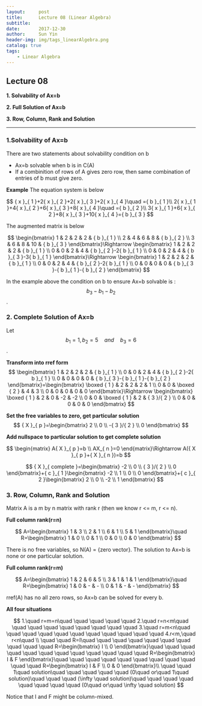 ```yaml
---
layout:     post
title:      Lecture 08 (Linear Algebra)
subtitle:   
date:       2017-12-30
author:     Sun Yin
header-img: img/tags_linearAlgebra.png
catalog: true
tags:
    - Linear Algebra
---
```

## Lecture 08

**1. Solvability of Ax=b**

**2. Full Solution of Ax=b**

**3. Row, Column, Rank and Solution**

---
### 1.Solvability of Ax=b
There are two statements about solvability condition on b

* Ax=b solvable when b is in C(A)
* If a combinition of rows of A gives zero row, then same combination of entries of b must give zero.

**Example**
The equation system is below

$$
{ x }_{ 1 }+2{ x }_{ 2 }+2{ x }_{ 3 }+2{ x }_{ 4 }\quad ={ b }_{ 1 }\\ 2{ x }_{ 1 }+4{ x }_{ 2 }+6{ x }_{ 3 }+8{ x }_{ 4 }\quad ={ b }_{ 2 }\\ 3{ x }_{ 1 }+6{ x }_{ 2 }+8{ x }_{ 3 }+10{ x }_{ 4 }={ b }_{ 3 }
$$

The augmented matrix is below


$$
\begin{bmatrix} 1 & 2 & 2 & 2 & { b }_{ 1 } \\ 2 & 4 & 6 & 8 & { b }_{ 2 } \\ 3 & 6 & 8 & 10 & { b }_{ 3 } \end{bmatrix}\Rightarrow \begin{bmatrix} 1 & 2 & 2 & 2 & { b }_{ 1 } \\ 0 & 0 & 2 & 4 & { b }_{ 2 }-2{ b }_{ 1 } \\ 0 & 0 & 2 & 4 & { b }_{ 3 }-3{ b }_{ 1 } \end{bmatrix}\Rightarrow \begin{bmatrix} 1 & 2 & 2 & 2 & { b }_{ 1 } \\ 0 & 0 & 2 & 4 & { b }_{ 2 }-2{ b }_{ 1 } \\ 0 & 0 & 0 & 0 & { b }_{ 3 }-{ b }_{ 1 }-{ b }_{ 2 } \end{bmatrix}
$$

In the example above the condition on b to ensure Ax=b solvable is :$${ b }_{ 3 }-{ b }_{ 1 }-{ b }_{ 2 }$$.



### 2. Complete Solution of Ax=b
Let $${ b }_{ 1 }=1,{ b }_{ 2 }=5\quad and\quad { b }_{ 3 }=6$$. 

**Transform into rref form**
$$
\begin{bmatrix} 1 & 2 & 2 & 2 & { b }_{ 1 } \\ 0 & 0 & 2 & 4 & { b }_{ 2 }-2{ b }_{ 1 } \\ 0 & 0 & 0 & 0 & { b }_{ 3 }-{ b }_{ 1 }-{ b }_{ 2 } \end{bmatrix}=\begin{bmatrix} \boxed { 1 }  & 2 & 2 & 2 & 1 \\ 0 & 0 & \boxed { 2 }  & 4 & 3 \\ 0 & 0 & 0 & 0 & 0 \end{bmatrix}\Rightarrow \begin{bmatrix} \boxed { 1 }  & 2 & 0 & -2 & -2 \\ 0 & 0 & \boxed { 1 }  & 2 & { 3 }/{ 2 } \\ 0 & 0 & 0 & 0 & 0 \end{bmatrix}
$$

**Set the free variables to zero, get particular solution**
$$
 { X }_{ p }=\begin{bmatrix} 2 \\ 0 \\ -{ 3 }/{ 2 } \\ 0 \end{bmatrix}
$$

**Add nullspace to particular solution to get complete solution**

$$
 \begin{matrix} A{ X }_{ p }=b \\ AX_{ n }=0 \end{matrix}\Rightarrow A({ X }_{ p }+{ X }_{ n })=b 
$$

$$
{ X }_{ complete }=\begin{bmatrix} -2 \\ 0 \\ { 3 }/{ 2 } \\ 0 \end{bmatrix}+{ c }_{ 1 }\begin{bmatrix} -2 \\ 1 \\ 0 \\ 0 \end{bmatrix}+{ c }_{ 2 }\begin{bmatrix} 2 \\ 0 \\ -2 \\ 1 \end{bmatrix}
$$

### 3. Row, Column, Rank and Solution
Matrix A is a m by n matrix with rank r (then we know r <= m, r <= n).

**Full column rank(r=n)**

$$
A=\begin{bmatrix} 1 & 3 \\ 2 & 1 \\ 6 & 1 \\ 5 & 1 \end{bmatrix}\quad R=\begin{bmatrix} 1 & 0 \\ 0 & 1 \\ 0 & 0 \\ 0 & 0 \end{bmatrix}
$$

There is no free variables, so N(A) = {zero vector}. The solution to Ax=b is none or one particular solution.

**Full column rank(r=m)**

$$
A=\begin{bmatrix} 1 & 2 & 6 & 5 \\ 3 & 1 & 1 & 1 \end{bmatrix}\quad R=\begin{bmatrix} 1 & 0 & - & - \\ 0 & 1 & - & - \end{bmatrix}
$$

rref(A) has no all zero rows, so Ax=b can be solved for every b.

**All four situations**

$$
1.\quad r=m=n\quad \quad \quad \quad \quad 2.\quad r=n<m\quad \quad \quad \quad \quad \quad \quad \quad \quad 3.\quad r=m<n\quad \quad \quad \quad \quad \quad \quad \quad \quad \quad \quad 4.r<m,\quad r<n\quad \\ \quad \quad R=I\quad \quad \quad \quad \quad \quad \quad \quad \quad \quad R=\begin{bmatrix} I \\ 0 \end{bmatrix}\quad \quad \quad \quad \quad \quad \quad \quad \quad \quad \quad \quad R=\begin{bmatrix} I & F \end{bmatrix}\quad \quad \quad \quad \quad \quad \quad \quad \quad \quad \quad R=\begin{bmatrix} I & F \\ 0 & 0 \end{bmatrix}\\ \quad \quad 1\quad solution\quad \quad \quad \quad \quad (0\quad or\quad 1\quad solution)\quad \quad \quad (\infty \quad solution)\quad \quad \quad \quad \quad \quad \quad \quad (0\quad or\quad \infty \quad solution)
$$

Notice that I and F might be column-mixed.
   

